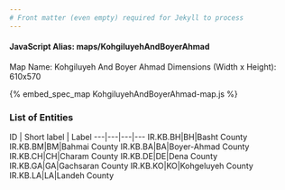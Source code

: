 ```yaml
---
# Front matter (even empty) required for Jekyll to process
---
```


#### JavaScript Alias: maps/KohgiluyehAndBoyerAhmad

Map Name: Kohgiluyeh And Boyer Ahmad
Dimensions (Width x Height): 610x570



{% embed_spec_map KohgiluyehAndBoyerAhmad-map.js %}

### List of Entities

ID | Short label | Label
---|---|---|---
IR.KB.BH|BH|Basht County
IR.KB.BM|BM|Bahmai County
IR.KB.BA|BA|Boyer-Ahmad County
IR.KB.CH|CH|Charam County
IR.KB.DE|DE|Dena County
IR.KB.GA|GA|Gachsaran County
IR.KB.KO|KO|Kohgeluyeh County
IR.KB.LA|LA|Landeh County